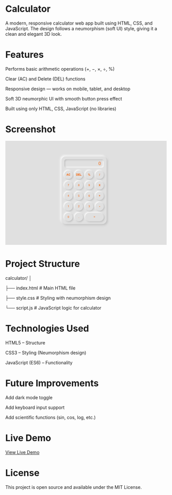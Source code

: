 #  Calculator

A modern, responsive calculator web app built using HTML, CSS, and JavaScript.
The design follows a neumorphism (soft UI) style, giving it a clean and elegant 3D look.

# Features

 Performs basic arithmetic operations (+, −, ×, ÷, %)

 Clear (AC) and Delete (DEL) functions

 Responsive design — works on mobile, tablet, and desktop

 Soft 3D neumorphic UI with smooth button press effect

 Built using only HTML, CSS, JavaScript (no libraries)

 # Screenshot

 ![Calculator Screenshot](image/calculator.png)


 # Project Structure
calculator/
│

├── index.html        # Main HTML file

├── style.css         # Styling with neumorphism design

└── script.js         # JavaScript logic for calculator

# Technologies Used

HTML5 – Structure

CSS3 – Styling (Neumorphism design)

JavaScript (ES6) – Functionality

# Future Improvements

Add dark mode toggle 

Add keyboard input support

Add scientific functions (sin, cos, log, etc.)

# Live Demo
[View Live Demo](https://your-username.github.io/Portfolio/)  

# License

This project is open source and available under the MIT License.